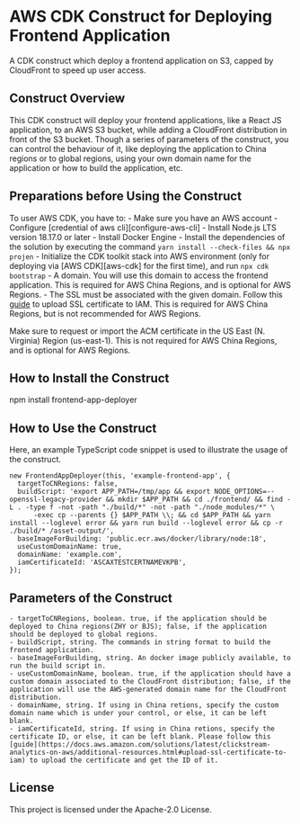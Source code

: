 # AWS CDK Construct for Deploying Frontend Application

A CDK construct which deploy a frontend application on S3, capped by CloudFront to speed up user access.

## Construct Overview

This CDK construct will deploy your frontend applications, like a React JS application, to an AWS S3 bucket, while adding a CloudFront distribution in front of the S3 bucket. Though a series of parameters of the construct, you can control the behaviour of it, like deploying the application to China regions or to global regions, using your own domain name for the application or how to build the application, etc.

## Preparations before Using the Construct
To user AWS CDK, you have to:
    - Make sure you have an AWS account
    - Configure [credential of aws cli][configure-aws-cli]
    - Install Node.js LTS version 18.17.0 or later
    - Install Docker Engine
    - Install the dependencies of the solution by executing the command `yarn install --check-files && npx projen`
    - Initialize the CDK toolkit stack into AWS environment (only for deploying via [AWS CDK][aws-cdk] for the first time), and run `npx cdk bootstrap`
    - A domain. You will use this domain to access the frontend application. This is required for AWS China Regions, and is optional for AWS Regions.
    - The SSL must be associated with the given domain. Follow this [guide](https://docs.aws.amazon.com/solutions/latest/clickstream-analytics-on-aws/additional-resources.html#upload-ssl-certificate-to-iam) to upload SSL certificate to IAM. This is required for AWS China Regions, but is not recommended for AWS Regions.

Make sure to request or import the ACM certificate in the US East (N. Virginia) Region (us-east-1). This is not required for AWS China Regions, and is optional for AWS Regions.

## How to Install the Construct
npm install frontend-app-deployer

## How to Use the Construct
Here, an example TypeScript code snippet is used to illustrate the usage of the construct.

```
new FrontendAppDeployer(this, 'example-frontend-app', {
  targetToCNRegions: false,
  buildScript: 'export APP_PATH=/tmp/app && export NODE_OPTIONS=--openssl-legacy-provider && mkdir $APP_PATH && cd ./frontend/ && find -L . -type f -not -path "./build/*" -not -path "./node_modules/*" \
      -exec cp --parents {} $APP_PATH \\; && cd $APP_PATH && yarn install --loglevel error && yarn run build --loglevel error && cp -r ./build/* /asset-output/',
  baseImageForBuilding: 'public.ecr.aws/docker/library/node:18',
  useCustomDomainName: true,
  domainName: 'example.com',
  iamCertificateId: 'ASCAXTESTCERTNAMEVKPB',
});
```

## Parameters of the Construct
    - targetToCNRegions, boolean. true, if the application should be deployed to China regions(ZHY or BJS); false, if the application should be deployed to global regions.
    - buildScript, string. The commands in string format to build the frontend application.
    - baseImageForBuilding, string. An docker image publicly available, to run the build script in.
    - useCustomDomainName, boolean. true, if the application should have a custom domain associated to the CloudFront distribution; false, if the application will use the AWS-generated domain name for the CloudFront distribution. 
    - domainName, string. If using in China retions, specify the custom domain name which is under your control, or else, it can be left blank.
    - iamCertificateId, string. If using in China retions, specify the certificate ID, or else, it can be left blank. Please follow this [guide](https://docs.aws.amazon.com/solutions/latest/clickstream-analytics-on-aws/additional-resources.html#upload-ssl-certificate-to-iam) to upload the certificate and get the ID of it.

## License

This project is licensed under the Apache-2.0 License.
